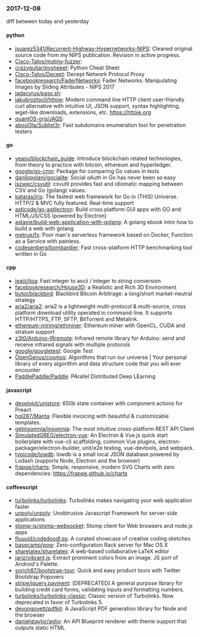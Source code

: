 ### 2017-12-08
diff between today and yesterday

#### python
* [jsuarez5341/Recurrent-Highway-Hypernetworks-NIPS](https://github.com/jsuarez5341/Recurrent-Highway-Hypernetworks-NIPS): Cleaned original source code from my NIPS publication. Revision in active progress.
* [Cisco-Talos/mutiny-fuzzer](https://github.com/Cisco-Talos/mutiny-fuzzer): 
* [crazyguitar/pysheeet](https://github.com/crazyguitar/pysheeet): Python Cheat Sheet
* [Cisco-Talos/Decept](https://github.com/Cisco-Talos/Decept): Decept Network Protocol Proxy
* [facebookresearch/FaderNetworks](https://github.com/facebookresearch/FaderNetworks): Fader Networks: Manipulating Images by Sliding Attributes - NIPS 2017
* [jadacyrus/pass.sh](https://github.com/jadacyrus/pass.sh): 
* [jakubroztocil/httpie](https://github.com/jakubroztocil/httpie): Modern command line HTTP client  user-friendly curl alternative with intuitive UI, JSON support, syntax highlighting, wget-like downloads, extensions, etc. https://httpie.org
* [quantOS-org/JAQS](https://github.com/quantOS-org/JAQS): 
* [aboul3la/Sublist3r](https://github.com/aboul3la/Sublist3r): Fast subdomains enumeration tool for penetration testers

#### go
* [yeasy/blockchain_guide](https://github.com/yeasy/blockchain_guide): Introduce blockchain related technologies, from theory to practice with bitcoin, ethereum and hyperledger.
* [google/go-cmp](https://github.com/google/go-cmp): Package for comparing Go values in tests
* [danilopolani/gocialite](https://github.com/danilopolani/gocialite): Social oAuth in Go has never been so easy
* [jszwec/csvutil](https://github.com/jszwec/csvutil): csvutil provides fast and idiomatic mapping between CSV and Go (golang) values.
* [kataras/iris](https://github.com/kataras/iris): The fastest web framework for Go in (THIS) Universe. HTTP/2 & MVC fully featured.  Real-time support
* [asticode/go-astilectron](https://github.com/asticode/go-astilectron): Build cross platform GUI apps with GO and HTML/JS/CSS (powered by Electron)
* [astaxie/build-web-application-with-golang](https://github.com/astaxie/build-web-application-with-golang): A golang ebook intro how to build a web with golang
* [metrue/fx](https://github.com/metrue/fx): Poor man's serverless framework based on Docker, Function as a Service with painless.
* [codesenberg/bombardier](https://github.com/codesenberg/bombardier): Fast cross-platform HTTP benchmarking tool written in Go

#### cpp
* [jeaiii/itoa](https://github.com/jeaiii/itoa): Fast integer to ascii / integer to string conversion
* [facebookresearch/House3D](https://github.com/facebookresearch/House3D): a Realistic and Rich 3D Environment
* [butor/blackbird](https://github.com/butor/blackbird): Blackbird Bitcoin Arbitrage: a long/short market-neutral strategy
* [aria2/aria2](https://github.com/aria2/aria2): aria2 is a lightweight multi-protocol & multi-source, cross platform download utility operated in command-line. It supports HTTP/HTTPS, FTP, SFTP, BitTorrent and Metalink.
* [ethereum-mining/ethminer](https://github.com/ethereum-mining/ethminer): Ethereum miner with OpenCL, CUDA and stratum support
* [z3t0/Arduino-IRremote](https://github.com/z3t0/Arduino-IRremote): Infrared remote library for Arduino: send and receive infrared signals with multiple protocols
* [google/googletest](https://github.com/google/googletest): Google Test
* [OpenGenus/cosmos](https://github.com/OpenGenus/cosmos): Algorithms that run our universe | Your personal library of every algorithm and data structure code that you will ever encounter
* [PaddlePaddle/Paddle](https://github.com/PaddlePaddle/Paddle): PArallel Distributed Deep LEarning

#### javascript
* [developit/unistore](https://github.com/developit/unistore):  650b state container with component actions for Preact
* [hql287/Manta](https://github.com/hql287/Manta):  Flexible invoicing with beautiful & customizable templates.
* [getinsomnia/insomnia](https://github.com/getinsomnia/insomnia): The most intuitive cross-platform REST API Client 
* [SimulatedGREG/electron-vue](https://github.com/SimulatedGREG/electron-vue): An Electron & Vue.js quick start boilerplate with vue-cli scaffolding, common Vue plugins, electron-packager/electron-builder, unit/e2e testing, vue-devtools, and webpack.
* [typicode/lowdb](https://github.com/typicode/lowdb):  lowdb is a small local JSON database powered by Lodash (supports Node, Electron and the browser)
* [frappe/charts](https://github.com/frappe/charts): Simple, responsive, modern SVG Charts with zero dependencies: https://frappe.github.io/charts

#### coffeescript
* [turbolinks/turbolinks](https://github.com/turbolinks/turbolinks): Turbolinks makes navigating your web application faster
* [unpoly/unpoly](https://github.com/unpoly/unpoly): Unobtrusive Javascript Framework for server-side applications
* [stomp-js/stomp-websocket](https://github.com/stomp-js/stomp-websocket): Stomp client for Web browsers and node.js apps
* [fluuuid/codedoodl.es](https://github.com/fluuuid/codedoodl.es): A curated showcase of creative coding sketches
* [basecamp/pow](https://github.com/basecamp/pow): Zero-configuration Rack server for Mac OS X
* [sharelatex/sharelatex](https://github.com/sharelatex/sharelatex): A web-based collaborative LaTeX editor
* [jariz/vibrant.js](https://github.com/jariz/vibrant.js): Extract prominent colors from an image. JS port of Android's Palette.
* [sorich87/bootstrap-tour](https://github.com/sorich87/bootstrap-tour): Quick and easy product tours with Twitter Bootstrap Popovers
* [stripe/jquery.payment](https://github.com/stripe/jquery.payment): [DEPRECATED] A general purpose library for building credit card forms, validating inputs and formatting numbers.
* [turbolinks/turbolinks-classic](https://github.com/turbolinks/turbolinks-classic): Classic version of Turbolinks. Now deprecated in favor of Turbolinks 5.
* [devongovett/pdfkit](https://github.com/devongovett/pdfkit): A JavaScript PDF generation library for Node and the browser
* [danielgtaylor/aglio](https://github.com/danielgtaylor/aglio): An API Blueprint renderer with theme support that outputs static HTML
